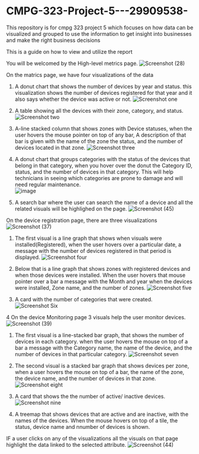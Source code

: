 # CMPG-323-Project-5---29909538-
This repository is for cmpg 323 project 5 which focuses on how data can be visualized and grouped to use the information to get insight into businesses and make the right business decisions

This is a guide on how to view and utilize the report 

You will be welcomed by the High-level metrics page.
![Screenshot (28)](https://user-images.githubusercontent.com/112667924/201091397-bf4b113a-dea1-465a-b16d-1a9951d7a49a.png)

On the matrics page, we have four visualizations of the data
1. A donut chart that shows the number of devices by year and status. 
  this visualization shows the number of devices registered for that year and it also says whether the device was active or not.
  ![Screenshot one](https://user-images.githubusercontent.com/112667924/201093207-d3edeead-c740-4860-ac96-c8d80497ec81.png)
  
2. A table showing all the devices with their zone, category, and status. 
   ![Screenshot two](https://user-images.githubusercontent.com/112667924/201093610-fdd453d6-8297-4066-9626-8c963ea33f09.png)
   
3. A-line stacked column that shows zones with Device statuses, when the user hovers the mouse pointer on top of any bar, A description of that bar is given with the name of the zone the status, and the number of devices located in that zone.
![Screenshot three](https://user-images.githubusercontent.com/112667924/201094508-10aeaf67-1227-499d-a858-933a89f6aaf6.png)

4. A donut chart that groups categories with the status of the devices that belong in that category, when you hover over the donut the Category ID, status, and the number of devices in that category. This will help technicians in seeing which categories are prone to damage and will need regular maintenance.  
 ![image](https://user-images.githubusercontent.com/112667924/201097709-66debbb9-0eda-45cc-a458-d118b6757d42.png)
 
5. A search bar where the user can search the name of a device and all the related visuals will be highlighed on the page.
 ![Screenshot (45)](https://user-images.githubusercontent.com/112667924/201109090-d4114791-cb34-4539-8b32-e0779c0ddcea.png)



On the device registration page, there are three visualizations
 ![Screenshot (37)](https://user-images.githubusercontent.com/112667924/201101700-8039caaa-4176-4ee2-ab7d-b260b0e5ef7a.png)
1. The first visual is a line graph that shows when visuals were installed(Registered), when the user hovers over a particular date, a message with the number of devices registered in that period is displayed.
    ![Screenshot four](https://user-images.githubusercontent.com/112667924/201100709-446f56b7-155c-4f5f-9baa-e857c70a5d2d.png)

2. Below that is a line graph that shows zones with registered devices and when those devices were installed. When the user hovers that mouse pointer over a bar a message with the Month and year when the devices were installed, Zone name, and the number of zones.
![Screenshot five](https://user-images.githubusercontent.com/112667924/201102783-d0d9e934-d0ef-4d6c-8837-560fac1427bd.png)

3. A card with the number of categories that were created.
![Screenshot Six](https://user-images.githubusercontent.com/112667924/201103094-83092a3e-76dc-41e2-a47c-fea6aa1cef3e.png)

4 On the device Monitoring page 3 visuals help the user monitor devices.
![Screenshot (39)](https://user-images.githubusercontent.com/112667924/201103773-5a5571c6-2f11-49c6-9e90-f0a0286c2105.png)
1. The first visual is a line-stacked bar graph, that shows the number of devices in each category. when the user hovers the mouse on top of a bar a message with the Category name, the name of the device, and the number of devices in that particular category. 
![Screenshot seven](https://user-images.githubusercontent.com/112667924/201104888-ba7dbf2c-47b9-46b6-ad6f-8ebc92f7abcb.png)

2. The second visual is a stacked bar graph that shows devices per zone, when a user hovers the mouse on top of a bar, the name of the zone, the device name, and the number of devices in that zone.
 ![Screenshot eight](https://user-images.githubusercontent.com/112667924/201105411-ae72f0db-d91e-4c92-863d-49678a1dfe65.png)

3. A card that shows the the number of active/ inactive devices. 
  ![Screenshot nine](https://user-images.githubusercontent.com/112667924/201107643-869008d6-4db9-45a0-8181-e400e7e8c090.png)

4. A treemap that shows devices that are active and are inactive, with the names of the devices. When the mouse hovers on top of a tile, the status, device name and nnumber of devices is shown.

IF a user clicks on any of the visualizations all the visuals on that page highlight the data linked to the selected attribute.
![Screenshot (44)](https://user-images.githubusercontent.com/112667924/201108427-3c243655-ef22-4e0d-b8e5-79bbbb08eb32.png)

